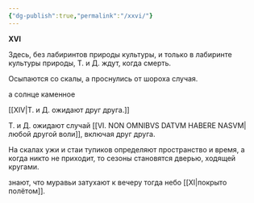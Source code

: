 ```yaml
---
{"dg-publish":true,"permalink":"/xxvi/"}
---
```


**XVI**

Здесь, без лабиринтов природы культуры, и только в лабиринте культуры природы,
Т. и Д. ждут, когда смерть.

Осыпаются со скалы, а
проснулись от шороха случая.

а солнце каменное

[[XIV\|Т. и Д. ожидают друг друга.]]

Т. и Д. ожидают случай [[VI. NON OMNIBVS DATVM HABERE NASVM\|любой другой воли]], включая друг друга.

На скалах ужи и стаи тупиков определяют пространство и время, а когда никто не приходит,
то сезоны становятся дверью, ходящей кругами.

знают, что муравьи затухают к вечеру
тогда небо [[XI\|покрыто полётом]].
